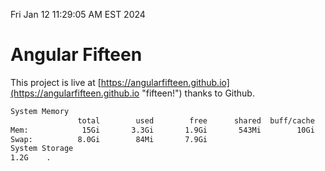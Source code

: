 Fri Jan 12 11:29:05 AM EST 2024

# Angular Fifteen


This project is live at [https://angularfifteen.github.io](https://angularfifteen.github.io "fifteen!") thanks to Github.

```bash
System Memory
               total        used        free      shared  buff/cache   available
Mem:            15Gi       3.3Gi       1.9Gi       543Mi        10Gi        11Gi
Swap:          8.0Gi        84Mi       7.9Gi
System Storage
1.2G	.
```
```bash
